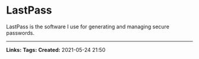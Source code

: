 # LastPass
LastPass is the software I use for generating and managing secure passwords.



---
**Links:** 
**Tags:** 
**Created:** 2021-05-24  21:50